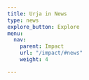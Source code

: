 ```yaml
---
title: Urja in News
type: news
explore_button: Explore
menu:
  nav:
    parent: Impact
    url: "/impact/#news"
    weight: 4

---
```

